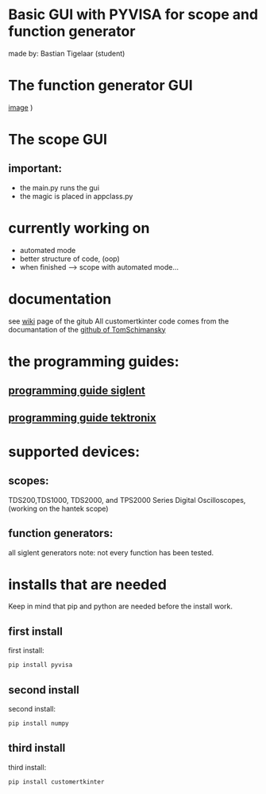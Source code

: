 # Basic GUI with PYVISA for scope and function generator
made by: Bastian Tigelaar (student)
# The function generator GUI
[image](https://github.com/basktanios/PYVISA_SIGLENT/assets/108866346/1e387148-af1e-44b6-b2a9-e2751ee0e576)
)

# The scope GUI
## important:

- the main.py runs the gui
- the magic is placed in appclass.py

# currently working on 
- automated mode
- better structure of code, (oop)
- when finished --> scope with automated mode...

# documentation
see [wiki](https://github.com/basktanios/PYVISA_SIGLENT/wiki) page of the gitub
All customertkinter code comes from the documantation of the [github of TomSchimansky](https://github.com/TomSchimansky/CustomTkinter)
# the programming guides:
## [programming guide siglent](https://siglentna.com/USA_website_2014/Documents/Program_Material/SDG_ProgrammingGuide_PG_E03B.pdf)
## [programming guide tektronix](https://www.tek.com/en/oscilloscope/tds1000-manual)

# supported devices:
## scopes:
TDS200,TDS1000, TDS2000, and TPS2000 Series Digital Oscilloscopes, (working on the hantek scope)
## function generators: 
all siglent generators
note:
not every function has been tested.

# installs that are needed 
Keep in mind that pip and python are needed before the install work.

## first install
first install:
```bash
pip install pyvisa
```
## second install
second install:
```bash
pip install numpy 
```
## third install
third install: 
```bash
pip install customertkinter 
```

